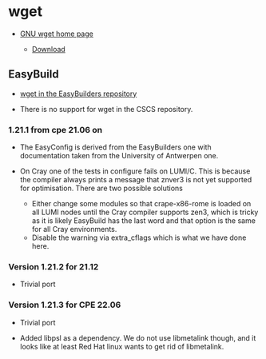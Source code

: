 # wget

  * [GNU wget home page](https://www.gnu.org/software/wget/)

      * [Download](https://ftp.gnu.org/gnu/wget/)

## EasyBuild

  * [wget in the EasyBuilders repository]()

  * There is no support for wget in the CSCS repository.


### 1.21.1 from cpe 21.06 on

  * The EasyConfig is derived from the EasyBuilders one with documentation taken from
    the University of Antwerpen one.

  * On Cray one of the tests in configure fails on LUMI/C. This is because
    the compiler always prints a message that znver3 is not yet supported
    for optimisation. There are two possible solutions
      * Either change some modules so that crape-x86-rome is loaded on all
        LUMI nodes until the Cray compiler supports zen3, which is tricky as
        it is likely EasyBuild has the last word and that option is the same
        for all Cray environments.
      * Disable the warning via extra_cflags which is what we have done here.

### Version 1.21.2 for 21.12

  * Trivial port

### Version 1.21.3 for CPE 22.06

  * Trivial port

  * Added libpsl as a dependency. We do not use libmetalink though, and it looks
    like at least Red Hat linux wants to get rid of libmetalink.



